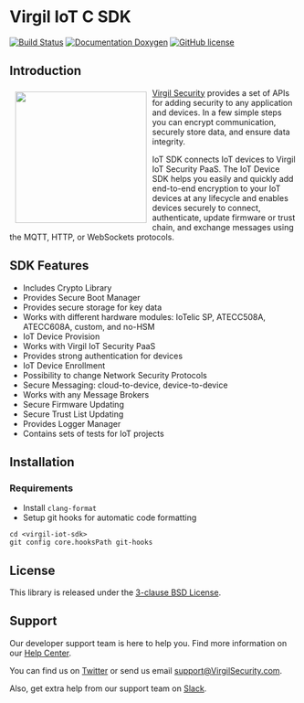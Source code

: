 # Virgil IoT C SDK

[![Build Status](https://travis-ci.com/VirgilSecurity/virgil-iot-sdk.svg?branch=master)](https://travis-ci.com/VirgilSecurity/virgil-iot-sdk)
[![Documentation Doxygen](https://img.shields.io/badge/docs-doxygen-blue.svg)](http://VirgilSecurity.github.io/virgil-iot-sdk)
[![GitHub license](https://img.shields.io/badge/license-BSD%203--Clause-blue.svg)](https://raw.githubusercontent.com/VirgilSecurity/virgil-iot-sdk/release/LICENSE)

## Introduction

<a href="https://developer.virgilsecurity.com/docs"><img width="230px" src="https://cdn.virgilsecurity.com/assets/images/github/logos/virgil-logo-red.png" align="left" hspace="10" vspace="6"></a>[Virgil Security](https://virgilsecurity.com) provides a set of APIs for adding security to any application and devices. In a few simple steps you can encrypt communication, securely store data, and ensure data integrity.

IoT SDK connects IoT devices to Virgil IoT Security PaaS. The IoT Device SDK helps you easily and quickly add end-to-end encryption to your IoT devices at any lifecycle and enables devices securely to connect, authenticate, update firmware or trust chain, and exchange messages using the MQTT, HTTP, or WebSockets protocols.

## SDK Features
- Includes Crypto Library
- Provides Secure Boot Manager
- Provides secure storage for key data
- Works with different hardware modules: IoTelic SP, ATECC508A, ATECC608A, custom, and no-HSM
- IoT Device Provision
- Works with Virgil IoT Security PaaS
- Provides strong authentication for devices
- IoT Device Enrollment
- Possibility to change Network Security Protocols
- Secure Messaging: cloud-to-device, device-to-device
- Works with any Message Brokers
- Secure Firmware Updating
- Secure Trust List Updating
- Provides Logger Manager
- Contains sets of tests for IoT projects


## Installation

### Requirements

- Install `clang-format`
- Setup git hooks for automatic code formatting

```
cd <virgil-iot-sdk>
git config core.hooksPath git-hooks
```

## License

This library is released under the [3-clause BSD License](LICENSE.md).

## Support
Our developer support team is here to help you. Find more information on our [Help Center](https://help.virgilsecurity.com/).

You can find us on [Twitter](https://twitter.com/VirgilSecurity) or send us email support@VirgilSecurity.com.

Also, get extra help from our support team on [Slack](https://virgilsecurity.com/join-community).
